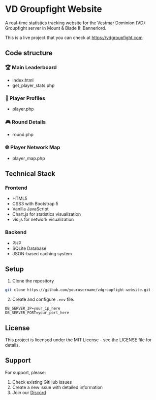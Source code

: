 # VD Groupfight Website

A real-time statistics tracking website for the Vestmar Dominion (VD) Groupfight server in Mount & Blade II: Bannerlord.

This is a live project that you can check at https://vdgroupfight.com

## Code structure

### 🏆 Main Leaderboard
- index.html
- get_player_stats.php

### 👤 Player Profiles
- player.php

### 🎮 Round Details
- round.php

### 🌐 Player Network Map
- player_map.php

## Technical Stack

### Frontend
- HTML5
- CSS3 with Bootstrap 5
- Vanilla JavaScript
- Chart.js for statistics visualization
- vis.js for network visualization

### Backend
- PHP
- SQLite Database
- JSON-based caching system

## Setup

1. Clone the repository

```bash
git clone https://github.com/yourusername/vdgroupfight-website.git
```

2. Create and configure `.env` file:

```env
DB_SERVER_IP=your_ip_here
DB_SERVER_PORT=your_port_here
```

## License

This project is licensed under the MIT License - see the LICENSE file for details.

## Support

For support, please:
1. Check existing GitHub issues
2. Create a new issue with detailed information
3. Join our [Discord](https://discord.gg/R5cK34QFRM)
